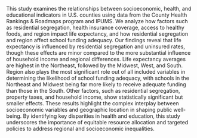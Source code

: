 This study examines the relationships between socioeconomic, health, and educational indicators in U.S. counties using data from the County Health Rankings & Roadmaps program and IPUMS. We analyze how factors such as residential segregation, health insurance coverage, access to healthy foods, and region impact life expectancy, and how residential segregation and region affect school funding adequacy. Our findings reveal that life expectancy is influenced by residential segregation and uninsured rates, though these effects are minor compared to the more substantial influence of household income and regional differences. Life expectancy averages are highest in the Northeast, followed by the Midwest, West, and South. Region also plays the most significant role out of all included variables in determining the likelihood of school funding adequacy, with schools in the Northeast and Midwest being far more likely to receive adequate funding than those in the South. Other factors, such as residential segregation, property taxes, and household income, show statistically significant but smaller effects. These results highlight the complex interplay between socioeconomic variables and geographic location in shaping public well-being. By identifying key disparities in health and education, this study underscores the importance of equitable resource allocation and targeted policies to address regional and socioeconomic inequalities.
